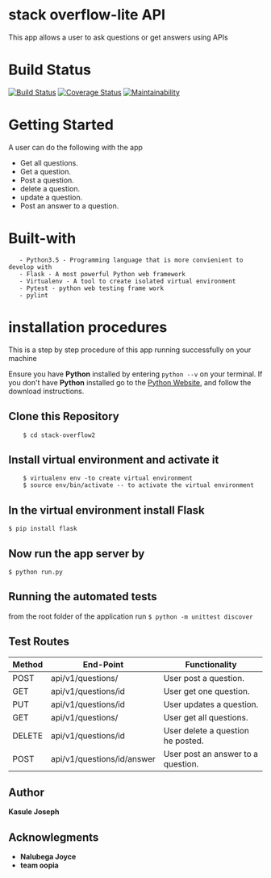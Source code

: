 
# stack overflow-lite API
This app allows a user to ask questions or get answers using APIs

# Build Status

 [![Build Status](https://travis-ci.com/Kasulejoseph/stack-overflow2.svg?branch=master)](https://travis-ci.com/Kasulejoseph/stack-overflow2)   [![Coverage Status](https://coveralls.io/repos/github/Kasulejoseph/stack-overflow2/badge.svg?branch=master)](https://coveralls.io/github/Kasulejoseph/stack-overflow2?branch=master)     [![Maintainability](https://api.codeclimate.com/v1/badges/200e88c979824a569d0a/maintainability)](https://codeclimate.com/github/Kasulejoseph/stack-overflow2/maintainability)

# Getting Started
A user can do the following with the app
* Get all questions. 
* Get a question. 
* Post a question.
* delete a question. 
* update a question.  
* Post an answer to a question. 

# Built-with
```
   - Python3.5 - Programming language that is more convienient to develop with
   - Flask - A most powerful Python web framework
   - Virtualenv - A tool to create isolated virtual environment
   - Pytest - python web testing frame work
   - pylint
  ```

# installation procedures
This is a step by step procedure of this app running successfully on your machine

Ensure you have **Python** installed by entering ```python --v``` on your terminal. If you don't have **Python** installed go to the [Python Website](https://www.python.org/), and follow the download instructions.

## Clone this Repository
``` $ https://github.com/Kasulejoseph/stack-overflow2
    $ cd stack-overflow2
```
## Install virtual environment and activate it
``` $ pip install virtualenv
    $ virtualenv env -to create virtual environment
    $ source env/bin/activate -- to activate the virtual environment
```
## In the virtual environment install Flask
``` $ pip install flask ```

## Now run the app server by
``` $ python run.py ```

## Running the automated tests
from the root folder of the application run 
``` $ python -m unittest discover ```
## Test Routes
|Method | End-Point | Functionality|
| ---| --- | ---|
| POST |api/v1/questions/ | User post a question. |
| GET |api/v1/questions/id | User get one question. |
| PUT |api/v1/questions/id | User updates a question. |
| GET |api/v1/questions/ | User get all questions. |
| DELETE |api/v1/questions/id | User delete a question he posted. |
| POST |api/v1/questions/id/answer | User post an answer to a question. |

## Author 
**Kasule Joseph**
 
## Acknowlegments
- **Nalubega Joyce**
- **team oopia**

 
